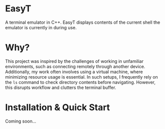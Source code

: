 # EasyT
 
A terminal emulator in C++. EasyT displays contents of the current shell the emulator is currently in during use.

# Why?

This project was inspired by the challenges of working in unfamiliar environments, such as connecting remotely through another device. Additionally, my work often involves using a virtual machine, where minimizing resource usage is essential. In such setups, I frequently rely on the `ls` command to check directory contents before navigating. However, this disrupts workflow and clutters the terminal buffer.

# Installation & Quick Start

Coming soon...
